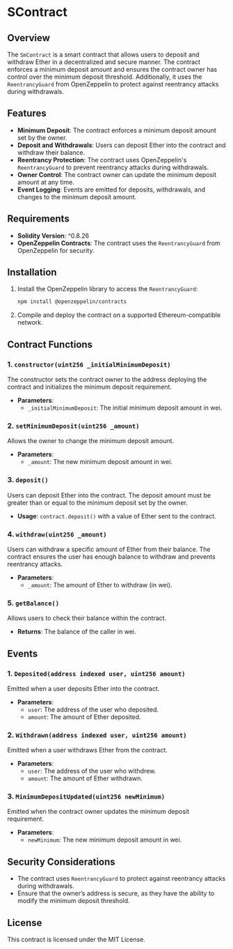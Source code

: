 # SContract

## Overview

The `SmContract` is a smart contract that allows users to deposit and withdraw Ether in a decentralized and secure manner. The contract enforces a minimum deposit amount and ensures the contract owner has control over the minimum deposit threshold. Additionally, it uses the `ReentrancyGuard` from OpenZeppelin to protect against reentrancy attacks during withdrawals.

## Features

- **Minimum Deposit**: The contract enforces a minimum deposit amount set by the owner.
- **Deposit and Withdrawals**: Users can deposit Ether into the contract and withdraw their balance.
- **Reentrancy Protection**: The contract uses OpenZeppelin's `ReentrancyGuard` to prevent reentrancy attacks during withdrawals.
- **Owner Control**: The contract owner can update the minimum deposit amount at any time.
- **Event Logging**: Events are emitted for deposits, withdrawals, and changes to the minimum deposit amount.

## Requirements

- **Solidity Version**: ^0.8.26
- **OpenZeppelin Contracts**: The contract uses the `ReentrancyGuard` from OpenZeppelin for security.

## Installation

1. Install the OpenZeppelin library to access the `ReentrancyGuard`:
   ```bash
   npm install @openzeppelin/contracts
   ```

2. Compile and deploy the contract on a supported Ethereum-compatible network.

## Contract Functions

### 1. `constructor(uint256 _initialMinimumDeposit)`
The constructor sets the contract owner to the address deploying the contract and initializes the minimum deposit requirement.

- **Parameters**:
  - `_initialMinimumDeposit`: The initial minimum deposit amount in wei.

### 2. `setMinimumDeposit(uint256 _amount)`
Allows the owner to change the minimum deposit amount.

- **Parameters**:
  - `_amount`: The new minimum deposit amount in wei.

### 3. `deposit()`
Users can deposit Ether into the contract. The deposit amount must be greater than or equal to the minimum deposit set by the owner.

- **Usage**: `contract.deposit()` with a value of Ether sent to the contract.

### 4. `withdraw(uint256 _amount)`
Users can withdraw a specific amount of Ether from their balance. The contract ensures the user has enough balance to withdraw and prevents reentrancy attacks.

- **Parameters**:
  - `_amount`: The amount of Ether to withdraw (in wei).

### 5. `getBalance()`
Allows users to check their balance within the contract.

- **Returns**: The balance of the caller in wei.

## Events

### 1. `Deposited(address indexed user, uint256 amount)`
Emitted when a user deposits Ether into the contract.

- **Parameters**:
  - `user`: The address of the user who deposited.
  - `amount`: The amount of Ether deposited.

### 2. `Withdrawn(address indexed user, uint256 amount)`
Emitted when a user withdraws Ether from the contract.

- **Parameters**:
  - `user`: The address of the user who withdrew.
  - `amount`: The amount of Ether withdrawn.

### 3. `MinimumDepositUpdated(uint256 newMinimum)`
Emitted when the contract owner updates the minimum deposit requirement.

- **Parameters**:
  - `newMinimum`: The new minimum deposit amount in wei.

## Security Considerations

- The contract uses `ReentrancyGuard` to protect against reentrancy attacks during withdrawals.
- Ensure that the owner’s address is secure, as they have the ability to modify the minimum deposit threshold.

## License

This contract is licensed under the MIT License.

